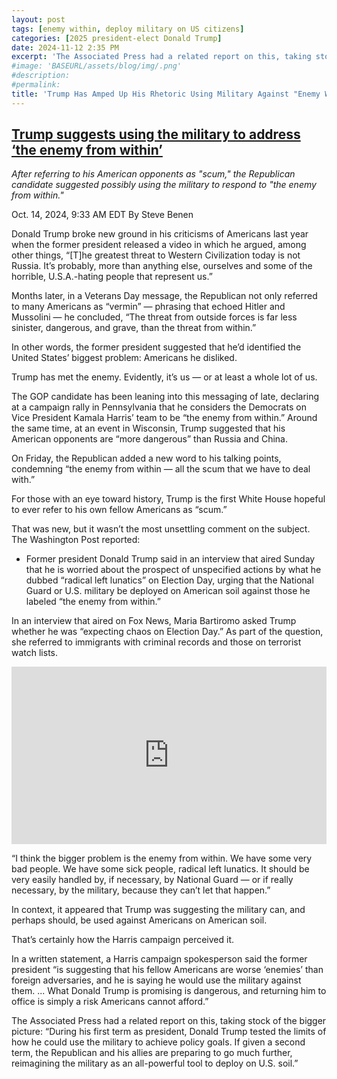 ```yaml
---
layout: post
tags: [enemy within, deploy military on US citizens]
categories: [2025 president-elect Donald Trump]
date: 2024-11-12 2:35 PM
excerpt: 'The Associated Press had a related report on this, taking stock of the bigger picture: “During his first term as president, Donald Trump tested the limits of how he could use the military to achieve policy goals. If given a second term, the Republican and his allies are preparing to go much further, reimagining the military as an all-powerful tool to deploy on U.S. soil.”'
#image: 'BASEURL/assets/blog/img/.png'
#description:
#permalink:
title: 'Trump Has Amped Up His Rhetoric Using Military Against "Enemy Within" On U.S. Soil'
---
```



## [Trump suggests using the military to address ‘the enemy from within’](https://www.msnbc.com/rachel-maddow-show/maddowblog/trump-suggests-using-military-address-enemy-rcna175255)

*After referring to his American opponents as "scum," the Republican candidate suggested possibly using the military to respond to "the enemy from within."*

Oct. 14, 2024, 9:33 AM EDT
By Steve Benen

Donald Trump broke new ground in his criticisms of Americans last year when the former president released a video in which he argued, among other things, “[T]he greatest threat to Western Civilization today is not Russia. It’s probably, more than anything else, ourselves and some of the horrible, U.S.A.-hating people that represent us.”

Months later, in a Veterans Day message, the Republican not only referred to many Americans as “vermin” — phrasing that echoed Hitler and Mussolini — he concluded, “The threat from outside forces is far less sinister, dangerous, and grave, than the threat from within.”

In other words, the former president suggested that he’d identified the United States’ biggest problem: Americans he disliked.

Trump has met the enemy. Evidently, it’s us — or at least a whole lot of us.

The GOP candidate has been leaning into this messaging of late, declaring at a campaign rally in Pennsylvania that he considers the Democrats on Vice President Kamala Harris’ team to be “the enemy from within.” Around the same time, at an event in Wisconsin, Trump suggested that his American opponents are “more dangerous” than Russia and China.

On Friday, the Republican added a new word to his talking points, condemning “the enemy from within — all the scum that we have to deal with.”

For those with an eye toward history, Trump is the first White House hopeful to ever refer to his own fellow Americans as “scum.”

That was new, but it wasn’t the most unsettling comment on the subject. The Washington Post reported:

- Former president Donald Trump said in an interview that aired Sunday that he is worried about the prospect of unspecified actions by what he dubbed “radical left lunatics” on Election Day, urging that the National Guard or U.S. military be deployed on American soil against those he labeled “the enemy from within.”

In an interview that aired on Fox News, Maria Bartiromo asked Trump whether he was “expecting chaos on Election Day.” As part of the question, she referred to immigrants with criminal records and those on terrorist watch lists.

<div style="padding-bottom: 56.25%; position: relative;"><iframe width="100%" height="100%" src="https://www.youtube.com/embed/CdYzvBeEP8k&" frameborder="0" allow="accelerometer; autoplay; encrypted-media; gyroscope; picture-in-picture; fullscreen"  style="position: absolute; top: 0px; left: 0px; width: 100%; height: 100%;"><small>Powered by <a href="https://embed.tube/embed-code-generator/youtube/">Trump says military, national guard should be used to handle 'enemy within'</a> generator</small></iframe></div>

“I think the bigger problem is the enemy from within. We have some very bad people. We have some sick people, radical left lunatics. It should be very easily handled by, if necessary, by National Guard — or if really necessary, by the military, because they can’t let that happen.”

In context, it appeared that Trump was suggesting the military can, and perhaps should, be used against Americans on American soil.

That’s certainly how the Harris campaign perceived it.

In a written statement, a Harris campaign spokesperson said the former president “is suggesting that his fellow Americans are worse ‘enemies’ than foreign adversaries, and he is saying he would use the military against them. ... What Donald Trump is promising is dangerous, and returning him to office is simply a risk Americans cannot afford.”

The Associated Press had a related report on this, taking stock of the bigger picture: “During his first term as president, Donald Trump tested the limits of how he could use the military to achieve policy goals. If given a second term, the Republican and his allies are preparing to go much further, reimagining the military as an all-powerful tool to deploy on U.S. soil.”
